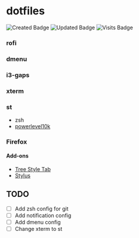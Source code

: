 # dotfiles
![Created Badge](https://badges.pufler.dev/created/think4web/dotfiles?color=blue)
![Updated Badge](https://badges.pufler.dev/updated/think4web/dotfiles?color=blue)
![Visits Badge](https://badges.pufler.dev/visits/think4web/dotfiles?color=blue)
### rofi
### dmenu
### i3-gaps
### xterm 
### st
- zsh
- [powerlevel10k](https://github.com/romkatv/powerlevel10k)
### Firefox

#### Add-ons
- [Tree Style Tab](https://addons.mozilla.org/en-US/firefox/addon/tree-style-tab/)
- [Stylus](https://addons.mozilla.org/en-US/firefox/addon/styl-us/)



## TODO
- [ ] Аdd zsh config for git
- [ ] Аdd notification config
- [ ] Add dmenu config
- [ ] Change xterm to st
